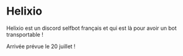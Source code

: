 # Helixio
Helixio est un discord selfbot français et qui est là pour avoir un bot transportable !

Arrivée prévue le 20 juillet !
